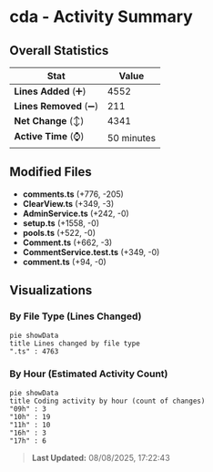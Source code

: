 # cda - Activity Summary 

## Overall Statistics

| Stat                   | Value                                                             |
| ---------------------- | ----------------------------------------------------------------- |
| **Lines Added** (➕)   | 4552                                          |
| **Lines Removed** (➖) | 211                                        |
| **Net Change** (↕)    | 4341                |
| **Active Time** (⌚)   | 50 minutes |


## Modified Files
- **comments.ts** (+776, -205)
- **ClearView.ts** (+349, -3)
- **AdminService.ts** (+242, -0)
- **setup.ts** (+1558, -0)
- **pools.ts** (+522, -0)
- **Comment.ts** (+662, -3)
- **CommentService.test.ts** (+349, -0)
- **comment.ts** (+94, -0)

## Visualizations

### By File Type (Lines Changed)

```mermaid
pie showData
title Lines changed by file type
".ts" : 4763
```

### By Hour (Estimated Activity Count)

```mermaid
pie showData
title Coding activity by hour (count of changes)
"09h" : 3
"10h" : 19
"11h" : 10
"16h" : 3
"17h" : 6
```


> **Last Updated:** 08/08/2025, 17:22:43